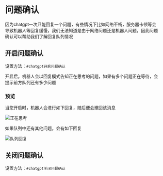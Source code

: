 # 问题确认

因为chatgpt一次只能回复一个问题，有些情况下比如网络不畅，服务器卡顿等会导致机器人等回复缓慢，我们无法知道是由于网络问题还是机器人问题，因此问题确认可以帮助我们了解回复队列情况



## 开启问题确认

设置方法：`#chatgpt开启问题确认`

开启后，机器人会以回复模式告知正在思考的问题，如果有多个问题正在等待，会提示前方队列还有多少问题

### 预览

当您开启时，机器人会进行如下回复，随后便会撤回该消息

![正在思考](https://user-images.githubusercontent.com/68117733/228228713-af7d1f5b-0e04-4303-8cc7-d04c66fc19e8.png)

如果队列中还有其他问题，会有如下回复

![队列回复](https://user-images.githubusercontent.com/68117733/228229478-f8eee4bb-bd90-49fe-9344-f3d40bca8c28.png)

## 关闭问题确认

设置方法：`#chatgpt关闭问题确认`


